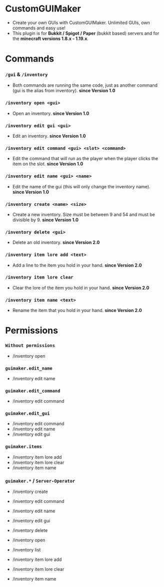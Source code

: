 # CustomGUIMaker

* Create your own GUIs with CustomGUIMaker. Unlimited GUIs, own commands and easy use!
* This plugin is for **Bukkit / Spigot / Paper** (bukkit based) servers and for the **minecraft versions 1.8.x - 1.19.x**. 

# Commands

### `/gui` & `/inventory`
* Both commands are running the same code, just as another command (gui is the alias from inventory). **since Version 1.0** <br>


### ``/inventory open <gui>``
* Open an inventory. **since Version 1.0** <br>


### ``/inventory edit gui <gui>``
* Edit an inventory. **since Version 1.0** <br>


### ``/inventory edit command <gui> <slot> <command>``
* Edit the command that will run as the player when the player clicks the item on the slot. **since Version 1.0** <br>


### ``/inventory edit name <gui> <name>``
* Edit the name of the gui (this will only change the inventory name). **since Version 1.0** <br>


### ``/inventory create <name> <size>``
* Create a new inventory. Size must be between 9 and 54 and must be divisible by 9. **since Version 1.0** <br>


### ``/inventory delete <gui>``
* Delete an old inventory. **since Version 2.0** <br>


### ``/inventory item lore add <text>``
* Add a line to the item you hold in your hand. **since Version 2.0** <br>


### ``/inventory item lore clear``
* Clear the lore of the item you hold in your hand. **since Version 2.0** <br>


### ``/inventory item name <text>``
* Rename the item that you hold in your hand. **since Version 2.0** <br>


# Permissions
  
### ``Without permissions``
* /inventory open <gui> <br>
  
### ``guimaker.edit_name``
* /inventory edit name <gui> <name> <br>

### ``guimaker.edit_command``
* /inventory edit command <gui> <slot> <command> <br>

### ``guimaker.edit_gui``
* /inventory edit command <gui> <slot> <command>
* /inventory edit name <gui> <name>
* /inventory edit gui <gui> <br>

### ``guimaker.items``
* /inventory item lore add <text>
* /inventory item lore clear
* /inventory item name <text> <br>

### ``guimaker.*`` / ``Server-Operator``
* /inventory create <name> <size>

* /inventory edit command <gui> <slot> <command>
* /inventory edit name <gui> <name>
* /inventory edit gui <gui>

* /inventory delete <gui>

* /inventory open <gui>
  
* /inventory list
  
* /inventory item lore add <text>
* /inventory item lore clear
* /inventory item name <text>
